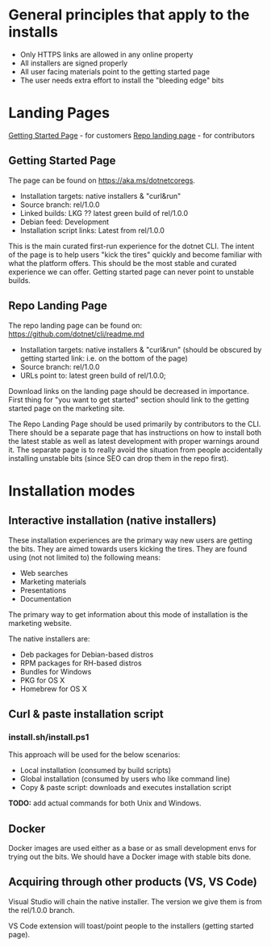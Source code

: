 # General principles that apply to the installs
- Only HTTPS links are allowed in any online property 
- All installers are signed properly 
- All user facing materials point to the getting started page
- The user needs extra effort to install the "bleeding edge" bits

# Landing Pages
[Getting Started Page](https://aka.ms/dotnetcoregs) - for customers
[Repo landing page](https://github.com/dotnet/cli/blob/rel/1.0.0/README.md) - for contributors

## Getting Started Page
The page can be found on https://aka.ms/dotnetcoregs. 

* Installation targets: native installers & "curl&run"
* Source branch: rel/1.0.0
* Linked builds: LKG ?? latest green build of rel/1.0.0
* Debian feed: Development
* Installation script links: Latest from rel/1.0.0

This is the main curated first-run experience for the dotnet CLI. The intent of the page is to help users "kick the tires" quickly and become familiar with what the platform offers. This should be the most stable and curated experience we can offer. Getting started page can never point to unstable builds. 

## Repo Landing Page
The repo landing page can be found on: https://github.com/dotnet/cli/readme.md
* Installation targets: native installers & "curl&run" (should be obscured by getting started link: i.e. on the bottom of the page)
* Source branch: rel/1.0.0
* URLs point to: latest green build of rel/1.0.0;

Download links on the landing page should be decreased in importance. First thing for "you want to get started" section should link to the getting started page on the marketing site. 

The Repo Landing Page should be used primarily by contributors to the CLI. There should be a separate page that has instructions on how to install both the latest stable as well as latest development with proper warnings around it. The separate page is to really avoid the situation from people accidentally installing unstable bits (since SEO can drop them in the repo first). 

# Installation modes

## Interactive installation (native installers)
These installation experiences are the primary way new users are getting the bits. They are aimed towards users kicking the tires. They are found using (not not limited to) the following means:

* Web searches
* Marketing materials
* Presentations
* Documentation

The primary way to get information about this mode of installation is the marketing website. 

The native installers are:

* Deb packages for Debian-based distros
* RPM packages for RH-based distros
* Bundles for Windows
* PKG for OS X
* Homebrew for OS X

## Curl & paste installation script
### install.sh/install.ps1
This approach will be used for the below scenarios:

* Local installation (consumed by build scripts)
* Global installation (consumed by users who like command line)
* Copy & paste script: downloads and executes installation script

**TODO:** add actual commands for both Unix and Windows. 

## Docker 
Docker images are used either as a base or as small development envs for trying out the bits. We should have a Docker image with stable bits done. 

## Acquiring through other products (VS, VS Code)
Visual Studio will chain the native installer. The version we give them is from the rel/1.0.0 branch. 

VS Code extension will toast/point people to the installers (getting started page). 
